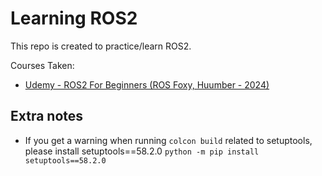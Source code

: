 # Learning ROS2

This repo is created to practice/learn ROS2.

Courses Taken:
- [Udemy - ROS2 For Beginners (ROS Foxy, Huumber - 2024)](https://www.udemy.com/course/ros2-for-beginners/)


## Extra notes
- If you get a warning when running `colcon build` related to setuptools, please
install setuptools==58.2.0
`python -m pip install setuptools==58.2.0`
